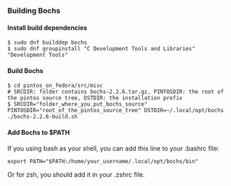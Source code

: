 ### Building Bochs

#### Install build dependencies

```
$ sudo dnf builddep bochs
$ sudo dnf groupinstall "C Development Tools and Libraries" "Development Tools"
```

#### Build Bochs

```
$ cd pintos_on_fedora/src/misc
# SRCDIR: folder contains bochs-2.2.6.tar.gz, PINTOSDIR: the root of the pintos source tree, DSTDIR: the installation prefix
$ SRCDIR="folder_where_you_put_bochs_source" PINTOSDIR="root_of_the_pintos_source_tree" DSTDIR=~/.local/opt/bochs ./bochs-2.2.6-build.sh
```

#### Add Bochs to $PATH

If you using bash as your shell, you can add this line to your .bashrc file:

`export PATH="$PATH:/home/your_username/.local/opt/bochs/bin"`

Or for zsh, you should add it in your .zshrc file.
